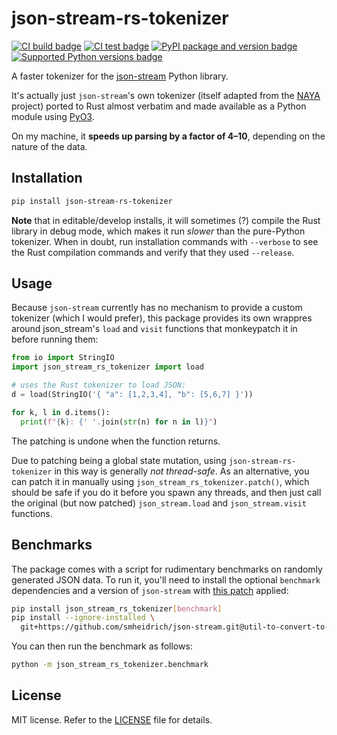 # json-stream-rs-tokenizer

[![CI build badge](https://github.com/smheidrich/py-json-stream-rs-tokenizer/actions/workflows/build.yml/badge.svg)](https://github.com/smheidrich/py-json-stream-rs-tokenizer/actions/workflows/build.yml)
[![CI test badge](https://github.com/smheidrich/py-json-stream-rs-tokenizer/actions/workflows/test.yml/badge.svg)](https://github.com/smheidrich/py-json-stream-rs-tokenizer/actions/workflows/test.yml)
[![PyPI package and version badge](https://img.shields.io/pypi/v/json-stream-rs-tokenizer)](https://pypi.org/project/json-stream-rs-tokenizer/)
[![Supported Python versions badge](https://img.shields.io/pypi/pyversions/json-stream-rs-tokenizer)](https://pypi.org/project/json-stream-rs-tokenizer/)

A faster tokenizer for the [json-stream](https://github.com/daggaz/json-stream)
Python library.

It's actually just `json-stream`'s own tokenizer (itself adapted from the
[NAYA](https://github.com/danielyule/naya) project) ported to Rust almost
verbatim and made available as a Python module using
[PyO3](https://github.com/PyO3/pyo3).

On my machine, it **speeds up parsing by a factor of 4–10**, depending on the
nature of the data.

## Installation

```bash
pip install json-stream-rs-tokenizer
```

**Note** that in editable/develop installs, it will sometimes (?) compile the
Rust library in debug mode, which makes it run *slower* than the pure-Python
tokenizer. When in doubt, run installation commands with `--verbose` to see the
Rust compilation commands and verify that they used `--release`.

## Usage

Because `json-stream` currently has no mechanism to provide a custom tokenizer
(which I would prefer), this package provides its own wrappres around
json_stream's `load` and `visit` functions that monkeypatch it in before
running them:

```python
from io import StringIO
import json_stream_rs_tokenizer import load

# uses the Rust tokenizer to load JSON:
d = load(StringIO('{ "a": [1,2,3,4], "b": [5,6,7] }'))

for k, l in d.items():
  print(f"{k}: {' '.join(str(n) for n in l)}")
```

The patching is undone when the function returns.

Due to patching being a global state mutation, using `json-stream-rs-tokenizer`
in this way is generally *not thread-safe*. As an alternative, you can patch it
in manually using `json_stream_rs_tokenizer.patch()`, which should be safe if
you do it before you spawn any threads, and then just call the original (but
now patched) `json_stream.load` and `json_stream.visit` functions.

## Benchmarks

The package comes with a script for rudimentary benchmarks on randomly
generated JSON data. To run it, you'll need to install the optional `benchmark`
dependencies and a version of `json-stream` with
[this patch](https://github.com/daggaz/json-stream/pull/17) applied:

```bash
pip install json_stream_rs_tokenizer[benchmark]
pip install --ignore-installed \
  git+https://github.com/smheidrich/json-stream.git@util-to-convert-to-py-std-types
```

You can then run the benchmark as follows:

```bash
python -m json_stream_rs_tokenizer.benchmark
```

## License

MIT license. Refer to the
[LICENSE](https://github.com/smheidrich/py-json-stream-rs-tokenizer/blob/main/LICENSE)
file for details.
